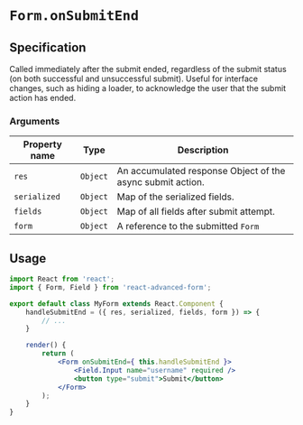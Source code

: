 # `Form.onSubmitEnd`

## Specification
Called immediately after the submit ended, regardless of the submit status (on both successful and unsuccessful submit). Useful for interface changes, such as hiding a loader, to acknowledge the user that the submit action has ended.

### Arguments

| Property name | Type | Description |
| ------------- | ---- | ----------- |
| `res` | `Object` | An accumulated response Object of the async submit action. |
| `serialized` | `Object` | Map of the serialized fields. |
| `fields` | `Object` | Map of all fields after submit attempt. |
| `form` | `Object` | A reference to the submitted `Form` |

## Usage
```jsx
import React from 'react';
import { Form, Field } from 'react-advanced-form';

export default class MyForm extends React.Component {
    handleSubmitEnd = ({ res, serialized, fields, form }) => {
        // ...
    }

    render() {
        return (
            <Form onSubmitEnd={ this.handleSubmitEnd }>
                <Field.Input name="username" required />
                <button type="submit">Submit</button>
            </Form>
        );
    }
}
```
